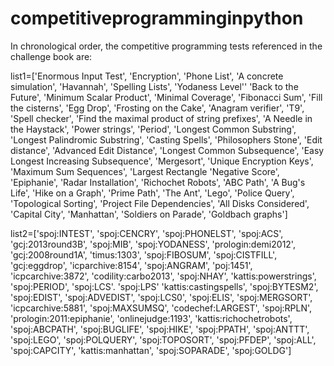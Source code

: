 # competitiveprogramminginpython

In chronological order, the competitive programming tests referenced in the challenge book are:

list1=['Enormous Input Test',
'Encryption',
'Phone List',
'A concrete simulation',
'Havannah',
'Spelling Lists',
'Yodaness Level''
'Back to the Future',
'Minimum Scalar Product',
'Minimal Coverage',
'Fibonacci Sum',
'Fill the cisterns',
'Egg Drop',
'Frosting on the Cake',
'Anagram verifier',
'T9',
'Spell checker',
'Find the maximal product of string prefixes',
'A Needle in the Haystack',
'Power strings',
'Period',
'Longest Common Substring',
'Longest Palindromic Substring',
'Casting Spells',
'Philosophers Stone',
'Edit distance',
'Advanced Edit Distance',
'Longest Common Subsequence',
'Easy Longest Increasing Subsequence',
'Mergesort',
'Unique Encryption Keys',
'Maximum Sum Sequences',
'Largest Rectangle
'Negative Score',
'Epiphanie',
'Radar Installation',
'Richochet Robots',
'ABC Path',
'A Bug's Life',
'Hike on a Graph',
'Prime Path',
'The Ant',
'Lego',
'Police Query',
'Topological Sorting',
'Project File Dependencies',
'All Disks Considered',
'Capital City',
'Manhattan',
'Soldiers on Parade',
'Goldbach graphs']


list2=['spoj:INTEST',
'spoj:CENCRY',
'spoj:PHONELST',
'spoj:ACS',
'gcj:2013round3B',
'spoj:MIB',
'spoj:YODANESS',
'prologin:demi2012',
'gcj:2008round1A',
'timus:1303',
'spoj:FIBOSUM',
'spoj:CISTFILL',
'gcj:eggdrop',
'icparchive:8154',
'spoj:ANGRAM',
'poj:1451',
'icpcarchive:3872',
'codility:carbo2013',
'spoj:NHAY',
'kattis:powerstrings',
'spoj:PERIOD',
'spoj:LCS'.
'spoj:LPS'
'kattis:castingspells',
'spoj:BYTESM2',
'spoj:EDIST',
'spoj:ADVEDIST',
'spoj:LCS0',
'spoj:ELIS',
'spoj:MERGSORT',
'icpcarchive:5881',
'spoj:MAXSUMSQ',
'codechef:LARGEST',
'spoj:RPLN',
'prologin:2011:epiphanie',
'onlinejudge:1193',
'kattis:richochetrobots',
'spoj:ABCPATH',
'spoj:BUGLIFE',
'spoj:HIKE',
'spoj:PPATH',
'spoj:ANTTT',
'spoj:LEGO',
'spoj:POLQUERY',
'spoj:TOPOSORT',
'spoj:PFDEP',
'spoj:ALL',
'spoj:CAPCITY',
'kattis:manhattan',
'spoj:SOPARADE',
'spoj:GOLDG']
